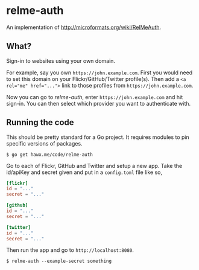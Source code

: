 # relme-auth

An implementation of <http://microformats.org/wiki/RelMeAuth>.


## What?

Sign-in to websites using your own domain.

For example, say you own `https://john.example.com`. First you would need to set
this domain on your Flickr/GitHub/Twitter profile(s). Then add a `<a rel="me"
href="...">` link to those profiles from `https://john.example.com`.

Now you can go to _relme-auth_, enter `https://john.example.com` and hit
sign-in. You can then select which provider you want to authenticate with.


## Running the code

This should be pretty standard for a Go project. It requires modules to pin
specific versions of packages.

```
$ go get hawx.me/code/relme-auth
```

Go to each of Flickr, GitHub and Twitter and setup a new app. Take the id/apiKey
and secret given and put in a `config.toml` file like so,

```toml
[flickr]
id = "..."
secret = "..."

[github]
id = "..."
secret = "..."

[twitter]
id = "..."
secret = "..."
```

Then run the app and go to `http://localhost:8080`.

```
$ relme-auth --example-secret something
```
